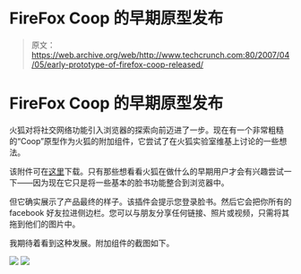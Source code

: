 # FireFox Coop 的早期原型发布

> 原文：<https://web.archive.org/web/http://www.techcrunch.com:80/2007/04/05/early-prototype-of-firefox-coop-released/>

# FireFox Coop 的早期原型发布

火狐对将社交网络功能引入浏览器的探索向前迈进了一步。现在有一个非常粗糙的“Coop”原型作为火狐的附加组件，它尝试了在火狐实验室维基上讨论的一些想法。

该附件可在[这里](https://web.archive.org/web/20211024215434/http://people.mozilla.com/coop/the_coop-0.1-fx.xpi)下载。只有那些想看看火狐在做什么的早期用户才会有兴趣尝试一下——因为现在它只是将一些基本的脸书功能整合到浏览器中。

但它确实展示了产品最终的样子。该插件会提示您登录脸书。然后它会把你所有的 facebook 好友拉进侧边栏。您可以与朋友分享任何链接、照片或视频，只需将其拖到他们的图片中。

我期待着看到这种发展。附加组件的截图如下。

![](img/da821e5eeb0d992616a94a6d3febc188.png)
![](img/e2fc1ce89b85034ed17b1742e1bdd270.png)